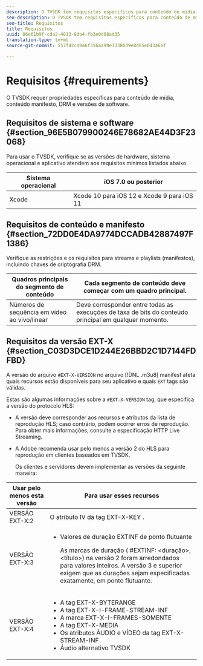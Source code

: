 ```yaml
---
description: O TVSDK tem requisitos específicos para conteúdo de mídia, conteúdo manifesto, DRM e versões de software.
seo-description: O TVSDK tem requisitos específicos para conteúdo de mídia, conteúdo manifesto, DRM e versões de software.
seo-title: Requisitos
title: Requisitos
uuid: 06e61b9f-cda2-4813-8da4-fb3e0d88ad35
translation-type: tm+mt
source-git-commit: 557f42cd9a6f356aa99e13386d9e8d65e043a6af

---
```



# Requisitos {#requirements}

O TVSDK requer propriedades específicas para conteúdo de mídia, conteúdo manifesto, DRM e versões de software.

## Requisitos de sistema e software {#section_96E5B079900246E78682AE44D3F23068}

Para usar o TVSDK, verifique se as versões de hardware, sistema operacional e aplicativo atendem aos requisitos mínimos listados abaixo.

| Sistema operacional | iOS 7.0 ou posterior |
|---|---|
| Xcode | Xcode 10 para iOS 12 e Xcode 9 para iOS 11 |

## Requisitos de conteúdo e manifesto {#section_72DD0E4DA9774DCCADB42887497F1386}

Verifique as restrições e os requisitos para streams e playlists (manifestos), incluindo chaves de criptografia DRM.

| Quadros principais do segmento de conteúdo | Cada segmento de conteúdo deve começar com um quadro principal. |
|---|---|
| Números de sequência em vídeo ao vivo/linear | Deve corresponder entre todas as execuções de taxa de bits do conteúdo principal em qualquer momento. |

## Requisitos da versão EXT-X {#section_C03D3DCE1D244E26BBD2C1D7144FDFBD}

A versão do arquivo `#EXT-X-VERSION` no arquivo [!DNL .m3u8] manifest afeta quais recursos estão disponíveis para seu aplicativo e quais `EXT` tags são válidas.

Estas são algumas informações sobre a `#EXT-X-VERSION` tag, que especifica a versão do protocolo HLS:

* A versão deve corresponder aos recursos e atributos da lista de reprodução HLS; caso contrário, podem ocorrer erros de reprodução. Para obter mais informações, consulte a especificação [](https://datatracker.ietf.org/doc/draft-pantos-http-live-streaming/?include_text=1)HTTP Live Streaming.
* A Adobe recomenda usar pelo menos a versão 2 do HLS para reprodução em clientes baseados em TVSDK.

   Os clientes e servidores devem implementar as versões da seguinte maneira:

<table frame="all" colsep="1" rowsep="1" id="table_62EB98EDD9DE49EC84CB1C7D59BC40E6"> 
 <thead> 
  <tr rowsep="1"> 
   <th colname="1" class="entry"> Usar pelo menos esta versão </th> 
   <th colname="2" class="entry"> Para usar esses recursos </th> 
  </tr> 
 </thead>
 <tbody> 
  <tr rowsep="1"> 
   <td colname="1"> <span class="codeph"> VERSÃO EXT-X:2 </span> </td> 
   <td colname="2"> O atributo IV da <span class="codeph"> tag EXT-X-KEY </span> . </td> 
  </tr> 
  <tr rowsep="1"> 
   <td colname="1"> <span class="codeph"> VERSÃO EXT-X:3 </span> </td> 
   <td colname="2"> 
    <ul id="ul_C9500D3F934848639C204BF248F139FF"> 
     <li id="li_535A7E3FABCB46FE872A7EA5DE2A1784">Valores de duração <span class="codeph"> EXTINF de ponto flutuante </span> <p>As marcas de duração ( <span class="codeph"> #EXTINF: </span>&lt;duração&gt;,&lt;título&gt;) na versão 2 foram arredondados para valores inteiros. A versão 3 e superior exigem que as durações sejam especificadas exatamente, em ponto flutuante. </p> </li> 
    </ul> </td> 
  </tr> 
  <tr rowsep="0"> 
   <td colname="1"> <span class="codeph"> VERSÃO EXT-X:4 </span> </td> 
   <td colname="2"> 
    <ul id="ul_3355A6CBBE2141DDB92660BB4B604D70"> 
     <li id="li_5E73D41AF6DC4CEE88D6C029FFCFC350">A tag <span class="codeph"> EXT-X-BYTERANGE </span> </li> 
     <li id="li_BF5141F516F749E5890860D487EB5287">A tag <span class="codeph"> EXT-X-I-FRAME-STREAM-INF </span> </li> 
     <li id="li_E0D399A13812499B94107CDE62998EE9">A marca <span class="codeph"> EXT-X-I-FRAMES-SOMENTE </span> </li> 
     <li id="li_A7783AFF99854EFBBAECD2967E4CBF2B">A tag <span class="codeph"> EXT-X-MEDIA </span> </li> 
     <li id="li_15AE652F33C1454AA90DDC65E7D6C2FD">Os atributos <span class="codeph"> ÁUDIO </span> e <span class="codeph"> VÍDEO </span> da tag <span class="codeph"> EXT-X-STREAM-INF </span> </li> 
     <li id="li_DB2A7847D5884F6E91FD9E78101FBCA5">Áudio alternativo TVSDK </li> 
    </ul> </td> 
  </tr> 
 </tbody> 
</table>